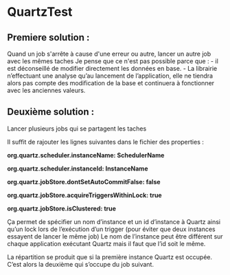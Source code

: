 # QuartzTest

## Premiere solution : 
Quand un job s'arrête à cause d'une erreur ou autre, lancer un autre job avec les mêmes taches 
Je pense que ce n'est pas possible parce que : 
	- il est déconseillé de modifier directement les données en base. 
	- La librairie n’effectuant une analyse qu’au lancement de l’application, 
	elle ne tiendra alors pas compte des modification de la base et continuera
	à fonctionner avec les anciennes valeurs.
	
## Deuxième solution : 
Lancer plusieurs jobs qui se partagent les taches

Il suffit de rajouter les lignes suivantes dans le fichier des properties : 

**org.quartz.scheduler.instanceName: SchedulerName**

**org.quartz.scheduler.instanceId: InstanceName**

**org.quartz.jobStore.dontSetAutoCommitFalse: false**

**org.quartz.jobStore.acquireTriggersWithinLock: true**

**org.quartz.jobStore.isClustered: true**

Ça permet de spécifier un nom d’instance et un id d’instance à Quartz ainsi qu’un lock lors de l’exécution d’un trigger (pour éviter que deux instances essayent de lancer le même job)
Le nom de l’instance peut être différent sur chaque application exécutant Quartz mais il faut que l’id soit le même.

La répartition se produit que si la première instance Quartz est occupée. C’est alors la deuxième qui s’occupe du job suivant.


